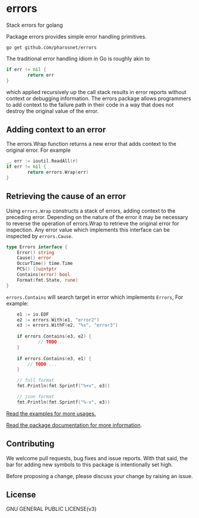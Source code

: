 # errors
Stack errors for golang

Package errors provides simple error handling primitives.

`go get github.com/pharosnet/errors`

The traditional error handling idiom in Go is roughly akin to
```go
if err != nil {
        return err
}
```
which applied recursively up the call stack results in error reports without context or debugging information. The errors package allows programmers to add context to the failure path in their code in a way that does not destroy the original value of the error.

## Adding context to an error

The errors.Wrap function returns a new error that adds context to the original error. For example
```go
_, err := ioutil.ReadAll(r)
if err != nil {
        return errors.Wrap(err)
}
```
## Retrieving the cause of an error

Using `errors.Wrap` constructs a stack of errors, adding context to the preceding error. Depending on the nature of the error it may be necessary to reverse the operation of errors.Wrap to retrieve the original error for inspection. Any error value which implements this interface can be inspected by `errors.Cause`.
```go
type Errors interface {
	Error() string
	Cause() error
	OccurTime() time.Time
	PCS() []uintptr
	Contains(error) bool
	Format(fmt.State, rune)
}
```
`errors.Contains` will search target in error which implements `Errors`, For example:
```go
    e1 := io.EOF
    e2 := errors.With(e1, "error2")
    e3 := errors.WithF(e2, "%s", "error3")
     
    if errors.Contains(e3, e2) {
            // TODO .. 
    }
        
    if errors.Contains(e3, e1) {
        // TODO ...
    }

    // full format
    fmt.Println(fmt.Sprintf("%+v", e3))

    // json format
    fmt.Println(fmt.Sprintf("%-v", e3))
```

[Read the examples for more usages.](https://github.com/pharosnet/errors/tree/master/example) 

[Read the package documentation for more information](https://godoc.org/github.com/pharosnet/errors).

## Contributing

We welcome pull requests, bug fixes and issue reports. With that said, the bar for adding new symbols to this package is intentionally set high.

Before proposing a change, please discuss your change by raising an issue.

## License

GNU GENERAL PUBLIC LICENSE(v3)